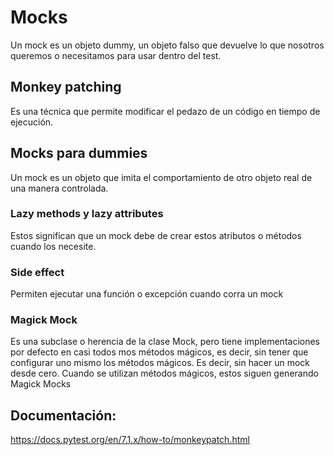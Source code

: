 # Mocks

Un mock es un objeto dummy, un objeto falso que devuelve lo que nosotros queremos o necesitamos para usar dentro del
test.

## Monkey patching

Es una técnica que permite modificar el pedazo de un código en tiempo de ejecución.

## Mocks para dummies

Un mock es un objeto que imita el comportamiento de otro objeto real de una manera controlada.

### Lazy methods y lazy attributes

Estos significan que un mock debe de crear estos atributos o métodos cuando los necesite.

### Side effect

Permiten ejecutar una función o excepción cuando corra un mock

### Magick Mock

Es una subclase o herencia de la clase Mock, pero tiene implementaciones
por defecto en casi todos mos métodos mágicos, es decir, sin tener que configurar
uno mismo los métodos mágicos. Es decir, sin hacer un mock desde cero.
Cuando se utilizan métodos mágicos, estos siguen generando Magick Mocks

## Documentación:

https://docs.pytest.org/en/7.1.x/how-to/monkeypatch.html